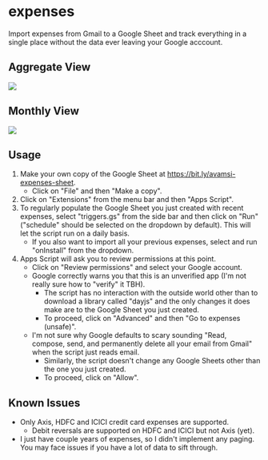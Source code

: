 # expenses

Import expenses from Gmail to a Google Sheet and track everything in a single place without the data ever leaving your Google acccount.

## Aggregate View

![](https://github.com/avamsi/import-expenses/blob/main/screenshots/aggregate-view.png?raw=true)

## Monthly View

![](https://github.com/avamsi/import-expenses/blob/main/screenshots/monthly-view.png?raw=true)

## Usage

1. Make your own copy of the Google Sheet at https://bit.ly/avamsi-expenses-sheet.
   - Click on "File" and then "Make a copy".
2. Click on "Extensions" from the menu bar and then "Apps Script".
3. To regularly populate the Google Sheet you just created with recent expenses, select "triggers.gs" from the side bar and then click on "Run" ("schedule" should be selected on the dropdown by default). This will let the script run on a daily basis.
   - If you also want to import all your previous expenses, select and run "onInstall" from the dropdown.
4. Apps Script will ask you to review permissions at this point.
   - Click on "Review permissions" and select your Google account.
   - Google correctly warns you that this is an unverified app (I'm not really sure how to "verify" it TBH).
     - The script has no interaction with the outside world other than to download a library called "dayjs" and the only changes it does make are to the Google Sheet you just created.
     - To proceed, click on "Advanced" and then "Go to expenses (unsafe)".
   - I'm not sure why Google defaults to scary sounding "Read, compose, send, and permanently delete all your email from Gmail" when the script just reads email.
     - Similarly, the script doesn't change any Google Sheets other than the one you just created.
     - To proceed, click on "Allow".

## Known Issues

- Only Axis, HDFC and ICICI credit card expenses are supported.
  - Debit reversals are supported on HDFC and ICICI but not Axis (yet).
- I just have couple years of expenses, so I didn't implement any paging. You may face issues if you have a lot of data to sift through.
